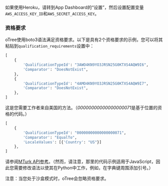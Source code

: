如果使用Heroku，请转到App Dashboard的“设置”，然后设置配置变量`AWS_ACCESS_KEY_ID`和`AWS_SECRET_ACCESS_KEY`。

### 资格要求

oTree使用boto3语法满足资格要求。以下是具有2个资格要求的示例，您可以将其粘贴到`qualification_requirements`设置中：

```python
[
    {
        'QualificationTypeId': "3AWO4KN9YO3JRSN25G0KTXS4AQW9I6",
        'Comparator': "DoesNotExist",
    },
    {
        'QualificationTypeId': "4AMO4KN9YO3JRSN25G0KTXS4AQW9I7",
        'Comparator': "DoesNotExist",
    },
]
```

这是您需要工作者来自美国的方法。（*00000000000000000071*是基于位置的资格的代码。）

```python
[
    {
        'QualificationTypeId': "00000000000000000071",
        'Comparator': "EqualTo",
        'LocaleValues': [{'Country': "US"}]
    },
]
```

请参阅[MTurk API参考]()。（然而，请注意，那里的代码示例适用于JavaScript，因此您需要修改语法以使其在Python中工作，例如，在字典键周围添加引号。）

注意：当您处于沙盒模式时，oTree会忽略资格要求。